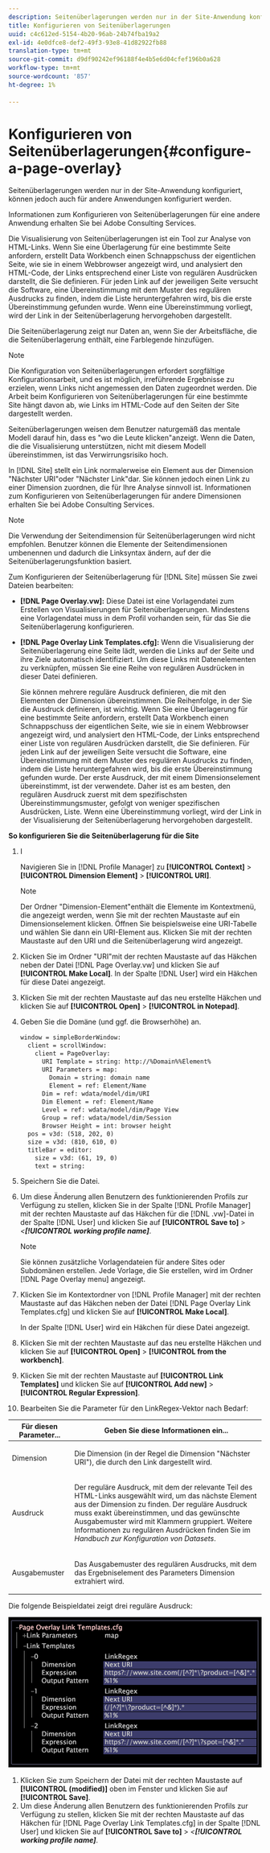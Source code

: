```yaml
---
description: Seitenüberlagerungen werden nur in der Site-Anwendung konfiguriert, können jedoch auch für andere Anwendungen konfiguriert werden.
title: Konfigurieren von Seitenüberlagerungen
uuid: c4c612ed-5154-4b20-96ab-24b74fba19a2
exl-id: 4e0dfce8-def2-49f3-93e8-41d82922fb88
translation-type: tm+mt
source-git-commit: d9df90242ef96188f4e4b5e6d04cfef196b0a628
workflow-type: tm+mt
source-wordcount: '857'
ht-degree: 1%

---
```


# Konfigurieren von Seitenüberlagerungen{#configure-a-page-overlay}

Seitenüberlagerungen werden nur in der Site-Anwendung konfiguriert, können jedoch auch für andere Anwendungen konfiguriert werden.

Informationen zum Konfigurieren von Seitenüberlagerungen für eine andere Anwendung erhalten Sie bei Adobe Consulting Services.

Die Visualisierung von Seitenüberlagerungen ist ein Tool zur Analyse von HTML-Links. Wenn Sie eine Überlagerung für eine bestimmte Seite anfordern, erstellt Data Workbench einen Schnappschuss der eigentlichen Seite, wie sie in einem Webbrowser angezeigt wird, und analysiert den HTML-Code, der Links entsprechend einer Liste von regulären Ausdrücken darstellt, die Sie definieren. Für jeden Link auf der jeweiligen Seite versucht die Software, eine Übereinstimmung mit dem Muster des regulären Ausdrucks zu finden, indem die Liste heruntergefahren wird, bis die erste Übereinstimmung gefunden wurde. Wenn eine Übereinstimmung vorliegt, wird der Link in der Seitenüberlagerung hervorgehoben dargestellt.

Die Seitenüberlagerung zeigt nur Daten an, wenn Sie der Arbeitsfläche, die die Seitenüberlagerung enthält, eine Farblegende hinzufügen.

>[!NOTE]
>
>Die Konfiguration von Seitenüberlagerungen erfordert sorgfältige Konfigurationsarbeit, und es ist möglich, irreführende Ergebnisse zu erzielen, wenn Links nicht angemessen den Daten zugeordnet werden. Die Arbeit beim Konfigurieren von Seitenüberlagerungen für eine bestimmte Site hängt davon ab, wie Links im HTML-Code auf den Seiten der Site dargestellt werden.

Seitenüberlagerungen weisen dem Benutzer naturgemäß das mentale Modell darauf hin, dass es &quot;wo die Leute klicken&quot;anzeigt. Wenn die Daten, die die Visualisierung unterstützen, nicht mit diesem Modell übereinstimmen, ist das Verwirrungsrisiko hoch.

In [!DNL Site] stellt ein Link normalerweise ein Element aus der Dimension &quot;Nächster URI&quot;oder &quot;Nächster Link&quot;dar. Sie können jedoch einen Link zu einer Dimension zuordnen, die für Ihre Analyse sinnvoll ist. Informationen zum Konfigurieren von Seitenüberlagerungen für andere Dimensionen erhalten Sie bei Adobe Consulting Services.

>[!NOTE]
>
>Die Verwendung der Seitendimension für Seitenüberlagerungen wird nicht empfohlen. Benutzer können die Elemente der Seitendimensionen umbenennen und dadurch die Linksyntax ändern, auf der die Seitenüberlagerungsfunktion basiert.

Zum Konfigurieren der Seitenüberlagerung für [!DNL Site] müssen Sie zwei Dateien bearbeiten:

* **[!DNL Page Overlay.vw]:** Diese Datei ist eine Vorlagendatei zum Erstellen von Visualisierungen für Seitenüberlagerungen. Mindestens eine Vorlagendatei muss in dem Profil vorhanden sein, für das Sie die Seitenüberlagerung konfigurieren.
* **[!DNL Page Overlay Link Templates.cfg]:** Wenn die Visualisierung der Seitenüberlagerung eine Seite lädt, werden die Links auf der Seite und ihre Ziele automatisch identifiziert. Um diese Links mit Datenelementen zu verknüpfen, müssen Sie eine Reihe von regulären Ausdrücken in dieser Datei definieren.

   Sie können mehrere reguläre Ausdruck definieren, die mit den Elementen der Dimension übereinstimmen. Die Reihenfolge, in der Sie die Ausdruck definieren, ist wichtig. Wenn Sie eine Überlagerung für eine bestimmte Seite anfordern, erstellt Data Workbench einen Schnappschuss der eigentlichen Seite, wie sie in einem Webbrowser angezeigt wird, und analysiert den HTML-Code, der Links entsprechend einer Liste von regulären Ausdrücken darstellt, die Sie definieren. Für jeden Link auf der jeweiligen Seite versucht die Software, eine Übereinstimmung mit dem Muster des regulären Ausdrucks zu finden, indem die Liste heruntergefahren wird, bis die erste Übereinstimmung gefunden wurde. Der erste Ausdruck, der mit einem Dimensionselement übereinstimmt, ist der verwendete. Daher ist es am besten, den regulären Ausdruck zuerst mit dem spezifischsten Übereinstimmungsmuster, gefolgt von weniger spezifischen Ausdrücken, Liste. Wenn eine Übereinstimmung vorliegt, wird der Link in der Visualisierung der Seitenüberlagerung hervorgehoben dargestellt.

**So konfigurieren Sie die Seitenüberlagerung für die Site**

1. I

   Navigieren Sie in [!DNL Profile Manager] zu **[!UICONTROL Context]** > **[!UICONTROL Dimension Element]** > **[!UICONTROL URI]**.

   >[!NOTE]
   >
   >Der Ordner &quot;Dimension-Element&quot;enthält die Elemente im Kontextmenü, die angezeigt werden, wenn Sie mit der rechten Maustaste auf ein Dimensionselement klicken. Öffnen Sie beispielsweise eine URI-Tabelle und wählen Sie dann ein URI-Element aus. Klicken Sie mit der rechten Maustaste auf den URI und die Seitenüberlagerung wird angezeigt.

1. Klicken Sie im Ordner &quot;URI&quot;mit der rechten Maustaste auf das Häkchen neben der Datei [!DNL Page Overlay.vw] und klicken Sie auf **[!UICONTROL Make Local]**. In der Spalte [!DNL User] wird ein Häkchen für diese Datei angezeigt.
1. Klicken Sie mit der rechten Maustaste auf das neu erstellte Häkchen und klicken Sie auf **[!UICONTROL Open]** > **[!UICONTROL in Notepad]**.
1. Geben Sie die Domäne (und ggf. die Browserhöhe) an.

   ```
   window = simpleBorderWindow: 
     client = scrollWindow: 
       client = PageOverlay: 
         URI Template = string: http://%Domain%%Element%
         URI Parameters = map: 
           Domain = string: domain name
           Element = ref: Element/Name
         Dim = ref: wdata/model/dim/URI
         Dim Element = ref: Element/Name
         Level = ref: wdata/model/dim/Page View
         Group = ref: wdata/model/dim/Session
         Browser Height = int: browser height
     pos = v3d: (518, 202, 0)
     size = v3d: (810, 610, 0)
     titleBar = editor: 
       size = v3d: (61, 19, 0)
       text = string: 
   ```

1. Speichern Sie die Datei.
1. Um diese Änderung allen Benutzern des funktionierenden Profils zur Verfügung zu stellen, klicken Sie in der Spalte [!DNL Profile Manager] mit der rechten Maustaste auf das Häkchen für die [!DNL .vw]-Datei in der Spalte [!DNL User] und klicken Sie auf **[!UICONTROL Save to]** > *&lt;**[!UICONTROL working profile name]***.

   >[!NOTE]
   >
   >Sie können zusätzliche Vorlagendateien für andere Sites oder Subdomänen erstellen. Jede Vorlage, die Sie erstellen, wird im Ordner [!DNL Page Overlay menu] angezeigt.

1. Klicken Sie im Kontextordner von [!DNL Profile Manager] mit der rechten Maustaste auf das Häkchen neben der Datei [!DNL Page Overlay Link Templates.cfg] und klicken Sie auf **[!UICONTROL Make Local]**.

   In der Spalte [!DNL User] wird ein Häkchen für diese Datei angezeigt.

1. Klicken Sie mit der rechten Maustaste auf das neu erstellte Häkchen und klicken Sie auf **[!UICONTROL Open]** > **[!UICONTROL from the workbench]**.
1. Klicken Sie mit der rechten Maustaste auf **[!UICONTROL Link Templates]** und klicken Sie auf **[!UICONTROL Add new]** > **[!UICONTROL Regular Expression]**.
1. Bearbeiten Sie die Parameter für den LinkRegex-Vektor nach Bedarf:

<table id="table_24DD4BB5009542F7BB1DA3318E2E6E2B"> 
 <thead> 
  <tr> 
   <th colname="col1" class="entry"> Für diesen Parameter... </th> 
   <th colname="col2" class="entry"> Geben Sie diese Informationen ein... </th> 
  </tr>
 </thead>
 <tbody> 
  <tr> 
   <td colname="col1"> <p>Dimension </p> </td> 
   <td colname="col2"> <p>Die Dimension (in der Regel die Dimension "Nächster URI"), die durch den Link dargestellt wird. </p> </td> 
  </tr> 
  <tr> 
   <td colname="col1"> <p>Ausdruck </p> </td> 
   <td colname="col2"> <p>Der reguläre Ausdruck, mit dem der relevante Teil des HTML-Links ausgewählt wird, um das nächste Element aus der Dimension zu finden. Der reguläre Ausdruck muss exakt übereinstimmen, und das gewünschte Ausgabemuster wird mit Klammern gruppiert. Weitere Informationen zu regulären Ausdrücken finden Sie im <i>Handbuch zur Konfiguration von Datasets</i>. </p> </td> 
  </tr> 
  <tr> 
   <td colname="col1"> <p>Ausgabemuster </p> </td> 
   <td colname="col2"> <p>Das Ausgabemuster des regulären Ausdrucks, mit dem das Ergebniselement des Parameters Dimension extrahiert wird. </p> </td> 
  </tr> 
 </tbody> 
</table>

Die folgende Beispieldatei zeigt drei reguläre Ausdruck:

![](assets/cfg_PageOverlayLinkTemplates_Example.png)

1. Klicken Sie zum Speichern der Datei mit der rechten Maustaste auf **[!UICONTROL (modified)]** oben im Fenster und klicken Sie auf **[!UICONTROL Save]**.
1. Um diese Änderung allen Benutzern des funktionierenden Profils zur Verfügung zu stellen, klicken Sie mit der rechten Maustaste auf das Häkchen für [!DNL Page Overlay Link Templates.cfg] in der Spalte [!DNL User] und klicken Sie auf **[!UICONTROL Save to]** > *&lt;**[!UICONTROL working profile name]***.
